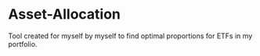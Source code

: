 # Asset-Allocation

Tool created for myself by myself to find optimal proportions for ETFs in my portfolio.
